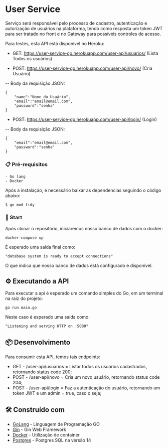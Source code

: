 # User Service

Serviço será responsável pelo processo de cadastro, autenticação e autorização de usuários na plataforma, tendo como resposta um token JWT para ser tratado no front e no Gateway para possíveis controles de acesso.

Para testes, esta API está disponível no Heroku: 

- GET: https://user-service-go.herokuapp.com/user-api/usuarios/ (Lista Todos os usuários)

- POST: https://user-service-go.herokuapp.com/user-api/novo/ (Cria Usuário)

-- Body da requisição JSON:
```
{
    "name":"Nome do Usuário",
    "email":"email@email.com",
    "password":"senha"
}
```
- POST: https://user-service-go.herokuapp.com/user-api/login/ (Login)

-- Body da requisição JSON:
```
{
    "email":"email@email.com",
    "password":"senha"
}
```

### 📋 Pré-requisitos

```
- Go lang
- Docker
```

Após a instalação, é necessário baixar as dependencias seguindo o código abaixo:
```
$ go mod tidy
```

### 🔧 Start

Após clonar o repositório, iniciaremos nosso banco de dados com o docker:

```
docker-compose up
```

É esperado uma saída final como:

```
"database system is ready to accept connections"
```

O que indica que nosso banco de dados está configurado e disponível.

## ⚙️ Executando a API

Para executar a api é esperado um comando simples do Go, em um terminal na raiz do projeto:

```
go run main.go
```

Neste caso é esperado uma saída como:

```
"Listening and serving HTTP on :5000"
```

## 📦 Desenvolvimento

Para consumir esta API, temos tais endpoints:

- GET  - /user-api/usuarios  = Listar todos os usuários cadastrados, retornando status code 200;
- POST - /user-api/novo      = Cria um novo usuário, retornando status code 204;
- POST - /user-api/login     = Faz a autenticação do usuário, retornando um token JWT e um admin = true, caso o seja;

## 🛠️ Construído com

* [GoLang](https://go.dev/) - Linguagem de Programação GO
* [Gin](https://gin-gonic.com/) - Gin Web Framework
* [Docker](https://www.docker.com/) - Utilização de container
* [Postgres](https://www.docker.com/) - Postgres SQL na versão 14
